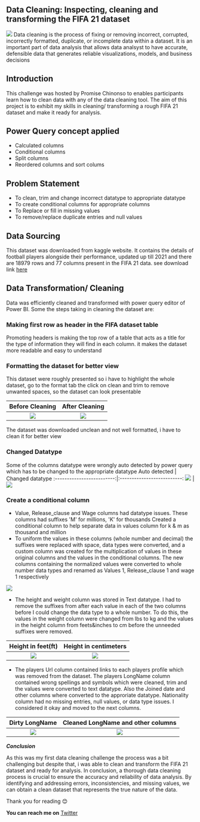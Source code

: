 ## Data Cleaning: Inspecting, cleaning and transforming the FIFA 21 dataset
![](datacleaning.jpg)
Data cleaning is the process of fixing or removing incorrect, corrupted, incorrectly formatted, duplicate, or incomplete data within a dataset.
It is an important part of data analysis that allows data analsyst to have accurate, defensible data that generates reliable visualizations, models, and business decisions

## Introduction

This challenge was hosted by Promise Chinonso to enables participants learn how to clean data with any of the data cleaning tool.
The aim of this project is to exhibit my skills in cleaning/ transforming a rough FIFA 21 dataset and make it ready for analysis.


## Power Query concept applied

- Calculated columns
- Conditional columns
- Split columns
- Reordered columns and sort colums

## Problem Statement

- To clean, trim and change incorrect datatype to appropriate datatype
- To create conditional columns for appropriate columns
- To Replace or fill in missing values
- To remove/replace duplicate entries and null values


## Data Sourcing

This dataset was downloaded from kaggle website. It contains the details of football players alongside their performance, updated up till 2021 and there are 18979 rows and 77 columns present in the FIFA 21 data. see download link [here](https://www.kaggle.com/datasets/yagunnersya/fifa-21-messy-raw-dataset-for-cleaning-exploring)


## Data Transformation/ Cleaning

Data was efficiently cleaned and transformed with power query editor of Power BI. Some the steps taking in cleaning the dataset are:

### Making first row as header in the FIFA dataset table
 Promoting headers is making the top row of a table that acts as a title for the type of information they will find in each column. it makes the dataset more readable and easy to understand
 
 ### Formatting the dataset for better view
 This dataset were roughly presented so i have to highlight the whole dataset, go to the format tab the click on clean and trim to remove unwanted spaces, so the dataset can look presentable
 
 Before Cleaning            |                   After Cleaning
 :-------------------------:|:--------------------------:
 ![](Beforecleaning.jpg)    |        ![](Aftercleaning.jpg)
 
 The dataset was downloaded unclean and not well formatted, i have to clean it for better view

### Changed Datatype
Some of the columns datatype were wrongly auto detected by power query which has to be changed to the appropriate datatype
Auto detected               |         Changed datatype
 :-------------------------:|:--------------------------:
 ![](unchangeddatatype.jpg) |  ![](changeddatatype.jpg)
 

### Create a conditional column

 - Value, Release_clause and Wage columns had datatype issues. These columns had suffixes 'M' for millions, 'K' for thousands Created a conditional column to help separate data in values column for k & m as thousand and million
- To uniform the values in these columns (whole number and decimal) the suffixes were replaced with space, data types were converted, and a custom column was created for the multiplication of values in these original columns and the values in the conditional columns. The new columns containing the normalized values were converted to whole number data types and renamed as Values 1, Release_clause 1 and wage 1 respectively

 ![](Calculated.jpg)

- The height and weight column was stored in Text datatype. I had to remove the suffixes from after each value in each of the two columns before I could change the data type to a whole number. To do this, the values in the weight column were changed from lbs to kg and the values in the height column from feets&inches to cm before the unneeded suffixes were removed.

Height in feet(ft)       |         Height in centimeters
 :----------------------:|:-------------------:
 ![](Heightft.jpg)       |       ![](Heightcm.jpg)
 
 
 - The players Url column contained links to each players profile which was removed from the dataset. The players LongName column contained wrong spellings and symbols which were cleaned, trim and the values were converted to text datatype. Also the Joined date and other columns where converted to the approriate datatype. Nationality column had no missing entries, null values, or data type issues. I considered it okay and moved to the next columns.
 
 Dirty LongName        |      Cleaned LongName and other columns
 :--------------------:|:----------------:
 ![](Name.jpg)         | ![](Overview.jpg)
 
 
 **_Conclusion_** 
 
 As this was my first data cleaning challenge the process was a bit challenging but despite that, i was able to clean and transform the FIFA 21 dataset and ready for analysis. In conclusion, a thorough data cleaning process is crucial to ensure the accuracy and reliability of data analysis. By identifying and addressing errors, inconsistencies, and missing values, we can obtain a clean dataset that represents the true nature of the data.
 
 Thank you for reading :blush:
 
 __You can reach me on__ [Twitter](https://twitter.com/F_deela)
 

